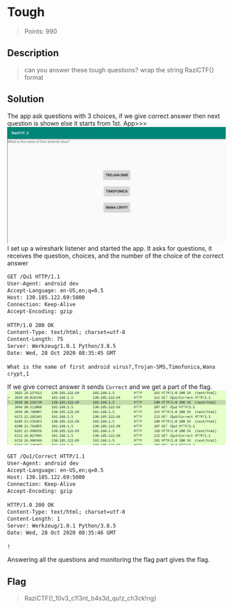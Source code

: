 # Tough
> Points: 990

## Description
> can you answer these tough questions? wrap the string RaziCTF{} format

## Solution
The app ask questions with 3 choices, if we give correct answer then next question is shown else it starts from 1st. App>>> <br>
![](tough.png)<br>
I set up a wireshark listener and started the app. It asks for questions, it receives the question, choices, and the number of the choice of the correct answer
```
GET /Qu1 HTTP/1.1
User-Agent: android dev
Accept-Language: en-US,en;q=0.5
Host: 130.185.122.69:5000
Connection: Keep-Alive
Accept-Encoding: gzip

HTTP/1.0 200 OK
Content-Type: text/html; charset=utf-8
Content-Length: 75
Server: Werkzeug/1.0.1 Python/3.8.5
Date: Wed, 28 Oct 2020 08:35:45 GMT

What is the name of first android virus?,Trojan-SMS,Timofonica,Wana crypt,1
```
If we give correct answer it sends `Correct` and we get a part of the flag.<br>
![](sniff.png)
```
GET /Qu1/Correct HTTP/1.1
User-Agent: android dev
Accept-Language: en-US,en;q=0.5
Host: 130.185.122.69:5000
Connection: Keep-Alive
Accept-Encoding: gzip

HTTP/1.0 200 OK
Content-Type: text/html; charset=utf-8
Content-Length: 1
Server: Werkzeug/1.0.1 Python/3.8.5
Date: Wed, 28 Oct 2020 08:35:46 GMT

!
```
Answering all the questions and monitoring the flag part gives the flag.

## Flag
> RaziCTF{!_10v3_c1!3nt_b4s3d_qu!z_ch3ck!ng}
